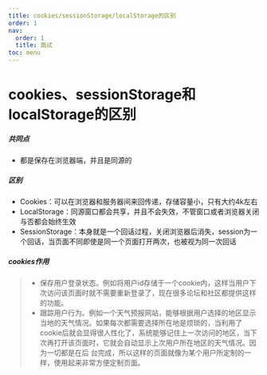 ```yaml
---
title: cookies/sessionStorage/localStorage的区别
order: 1
nav:
  order: 1
  title: 面试
toc: menu
---
```


# cookies、sessionStorage和localStorage的区别

##### 共同点

- 都是保存在浏览器端，并且是同源的

##### 区别

- Cookies：可以在浏览器和服务器间来回传递，存储容量小，只有大约4k左右
- LocalStorage：同源窗口都会共享，并且不会失效，不管窗口或者浏览器关闭与否都会始终生效
- SessionStorage：本身就是一个回话过程，关闭浏览器后消失，session为一个回话，当页面不同即使是同一个页面打开两次，也被视为同一次回话

##### cookies作用

>- 保存用户登录状态。例如将用户id存储于一个cookie内，这样当用户下次访问该页面时就不需要重新登录了，现在很多论坛和社区都提供这样的功能。 
>- 跟踪用户行为。例如一个天气预报网站，能够根据用户选择的地区显示当地的天气情况。如果每次都需要选择所在地是烦琐的，当利用了cookie后就会显得很人性化了，系统能够记住上一次访问的地区，当下次再打开该页面时，它就会自动显示上次用户所在地区的天气情况。因为一切都是在后 台完成，所以这样的页面就像为某个用户所定制的一样，使用起来非常方便定制页面。

